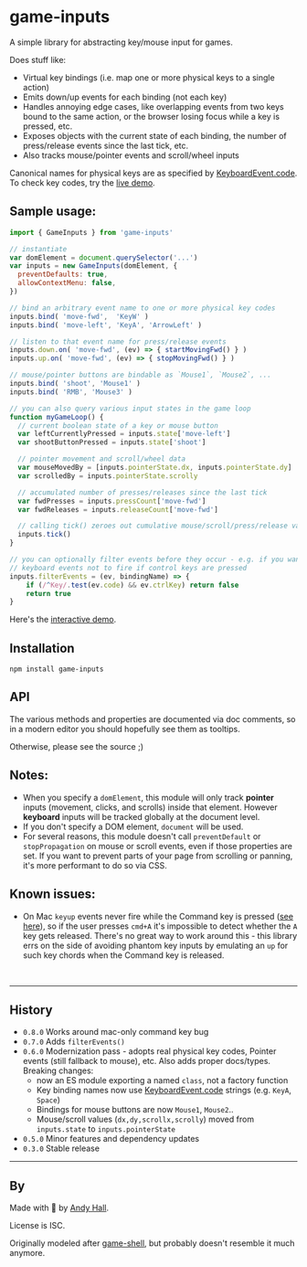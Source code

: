 game-inputs
==========
A simple library for abstracting key/mouse input for games. 

Does stuff like:

* Virtual key bindings (i.e. map one or more physical keys to a single action)
* Emits down/up events for each binding (not each key)
* Handles annoying edge cases, like overlapping events from two keys bound to the same action, or the browser losing focus while a key is pressed, etc.
* Exposes objects with the current state of each binding, the number of press/release events since the last tick, etc.
* Also tracks mouse/pointer events and scroll/wheel inputs

Canonical names for physical keys are as specified by [KeyboardEvent.code](https://developer.mozilla.org/en-US/docs/Web/API/KeyboardEvent/code). To check key codes, try the [live demo](http://fenomas.github.io/game-inputs/).


## Sample usage:

```js
import { GameInputs } from 'game-inputs'

// instantiate
var domElement = document.querySelector('...')
var inputs = new GameInputs(domElement, {
  preventDefaults: true, 
  allowContextMenu: false,
})

// bind an arbitrary event name to one or more physical key codes
inputs.bind( 'move-fwd',  'KeyW' )
inputs.bind( 'move-left', 'KeyA', 'ArrowLeft' )

// listen to that event name for press/release events
inputs.down.on( 'move-fwd', (ev) => { startMovingFwd() } )
inputs.up.on( 'move-fwd', (ev) => { stopMovingFwd() } )

// mouse/pointer buttons are bindable as `Mouse1`, `Mouse2`, ...
inputs.bind( 'shoot', 'Mouse1' )
inputs.bind( 'RMB', 'Mouse3' )

// you can also query various input states in the game loop
function myGameLoop() {
  // current boolean state of a key or mouse button
  var leftCurrentlyPressed = inputs.state['move-left']
  var shootButtonPressed = inputs.state['shoot']

  // pointer movement and scroll/wheel data
  var mouseMovedBy = [inputs.pointerState.dx, inputs.pointerState.dy]
  var scrolledBy = inputs.pointerState.scrolly

  // accumulated number of presses/releases since the last tick
  var fwdPresses = inputs.pressCount['move-fwd']
  var fwdReleases = inputs.releaseCount['move-fwd']

  // calling tick() zeroes out cumulative mouse/scroll/press/release values
  inputs.tick()
}

// you can optionally filter events before they occur - e.g. if you want
// keyboard events not to fire if control keys are pressed
inputs.filterEvents = (ev, bindingName) => {
    if (/^Key/.test(ev.code) && ev.ctrlKey) return false
    return true
}
```

Here's the [interactive demo](http://fenomas.github.io/game-inputs/).


## Installation

```shell
npm install game-inputs
```


## API

The various methods and properties are documented via doc comments, so in a 
modern editor you should hopefully see them as tooltips.

Otherwise, please see the source ;)


## Notes:

* When you specify a `domElement`, this module will only track **pointer** inputs (movement, clicks, and scrolls) inside that element. However **keyboard** inputs will be tracked globally at the document level.
* If you don't specify a DOM element, `document` will be used.
* For several reasons, this module doesn't call `preventDefault` or `stopPropagation` on mouse or scroll events, even if those properties are set. If you want to prevent parts of your page from scrolling or panning, it's more performant to do so via CSS.


## Known issues:

 - On Mac `keyup` events never fire while the Command key is pressed ([see here](https://bugs.chromium.org/p/chromium/issues/detail?id=1393524)), so if the user presses `cmd+A` it's impossible to detect whether the `A` key gets released. There's no great way to work around this - this library errs on the side of avoiding phantom key inputs by emulating an `up` for such key chords when the Command key is released.



<br>

----

## History

 * `0.8.0` Works around mac-only command key bug
 * `0.7.0` Adds `filterEvents()`
 * `0.6.0` Modernization pass - adopts real physical key codes, Pointer events (still fallback to mouse), etc. Also adds proper docs/types.  
 Breaking changes:
   * now an ES module exporting a named `class`, not a factory function
   * Key binding names now use [KeyboardEvent.code](https://developer.mozilla.org/en-US/docs/Web/API/KeyboardEvent/code) strings (e.g. `KeyA`, `Space`)
   * Bindings for mouse buttons are now `Mouse1`, `Mouse2`..
   * Mouse/scroll values (`dx,dy,scrollx,scrolly`) moved from `inputs.state` to `inputs.pointerState`
 * `0.5.0` Minor features and dependency updates
 * `0.3.0` Stable release


----

## By

Made with 🍺 by [Andy Hall](https://fenomas.com).

License is ISC.

Originally modeled after 
[game-shell](https://github.com/mikolalysenko/game-shell), but probably doesn't resemble it much anymore.

